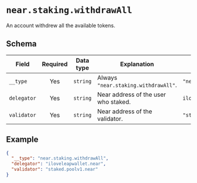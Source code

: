 # `near.staking.withdrawAll`

An account withdrew all the available tokens.

## Schema

| Field               | Required | Data type | Explanation                                                                                                                                                                                   | Example                                                                                             |
| ------------------- | :------: | --------- | --------------------------------------------------------------------------------------------------------------------------------------------------------------------------------------------- | --------------------------------------------------------------------------------------------------- |
| `__type`            |   Yes    | `string`  | Always `"near.staking.withdrawAll"`.                                                                                                                                                    | `"near.staking.withdrawAll"`                                                                  |
| `delegator`      |   Yes    | `string` | Near address of the user who staked.                                                                                                                                                  | `iloveleapwallet.near`                                                                                              |
| `validator`              |   Yes    | `string`  | Near address of the validator.                                                                                                                    | `"staked.poolv1.near"`                                                   |

## Example

```json
{
  "__type": "near.staking.withdrawAll",
  "delegator": "iloveleapwallet.near",
  "validator": "staked.poolv1.near"
}
```
